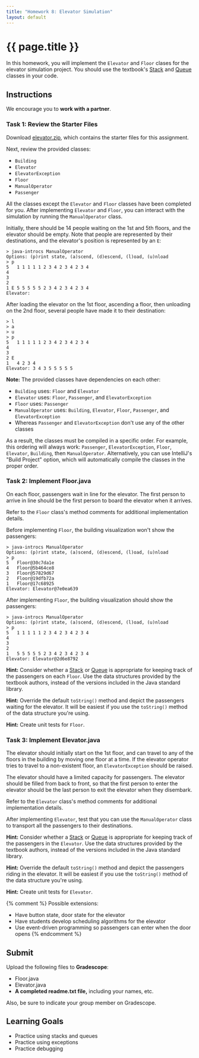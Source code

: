 ```yaml
---
title: "Homework 8: Elevator Simulation"
layout: default
---
```


# {{ page.title }}
In this homework, you will implement the `Elevator` and `Floor` clases for the elevator simulation project. You should use the textbook's [Stack](https://algs4.cs.princeton.edu/code/javadoc/edu/princeton/cs/algs4/Stack.html) and [Queue](https://algs4.cs.princeton.edu/code/javadoc/edu/princeton/cs/algs4/Queue.html) classes in your code.

## Instructions
We encourage you to **work with a partner**.

### Task 1: Review the Starter Files
Download [elevator.zip](elevator.zip), which contains the starter files for this assignment.

Next, review the provided classes:
- `Building`
- `Elevator`
- `ElevatorException`
- `Floor`
- `ManualOperator`
- `Passenger`

All the classes except the `Elevator` and `Floor` classes have been completed for you. After implementing `Elevator` and `Floor`, you can interact with the simulation by running the `ManualOperator` class.

Initially, there should be 14 people waiting on the 1st and 5th floors, and the elevator should be empty. Note that people are represented by their destinations, and the elevator's position is represented by an `E`:
```
> java-introcs ManualOperator
Options: (p)rint state, (a)scend, (d)escend, (l)oad, (u)nload
> p
5   1 1 1 1 1 2 3 4 2 3 4 2 3 4 
4   
3   
2   
1 E 5 5 5 5 5 2 3 4 2 3 4 2 3 4 
Elevator: 
```

After loading the elevator on the 1st floor, ascending a floor, then unloading on the 2nd floor, several people have made it to their destination:
```
> l
> a
> u
> p
5   1 1 1 1 1 2 3 4 2 3 4 2 3 4 
4   
3   
2 E 
1   4 2 3 4 
Elevator: 3 4 3 5 5 5 5 5 
```

**Note:** The provided classes have dependencies on each other:
- `Building` uses: `Floor` and `Elevator`
- `Elevator` uses: `Floor`, `Passenger`, and `ElevatorException`
- `Floor` uses: `Passenger`
- `ManualOperator` uses: `Building`, `Elevator`, `Floor`, `Passenger`, and `ElevatorException`
- Whereas `Passenger` and `ElevatorException` don't use any of the other classes

As a result, the classes must be compiled in a specific order. For example, this ordering will always work: `Passenger`, `ElevatorException`, `Floor`, `Elevator`, `Building`, then `ManualOperator`. Alternatively, you can use IntelliJ's "Build Project" option, which will automatically compile the classes in the proper order.

### Task 2: Implement Floor.java
On each floor, passengers wait in line for the elevator. The first person to arrive in line should be the first person to board the elevator when it arrives.

Refer to the `Floor` class's method comments for additional implementation details.

Before implementing `Floor`, the building visualization won't show the passengers:
```
> java-introcs ManualOperator
Options: (p)rint state, (a)scend, (d)escend, (l)oad, (u)nload
> p
5   Floor@30c7da1e
4   Floor@5b464ce8
3   Floor@57829d67
2   Floor@19dfb72a
1   Floor@17c68925
Elevator: Elevator@7e0ea639
```

After implementing `Floor`, the building visualization should show the passengers:
```
> java-introcs ManualOperator
Options: (p)rint state, (a)scend, (d)escend, (l)oad, (u)nload
> p
5   1 1 1 1 1 2 3 4 2 3 4 2 3 4 
4   
3   
2   
1   5 5 5 5 5 2 3 4 2 3 4 2 3 4 
Elevator: Elevator@2d6e8792
```

**Hint:** Consider whether a [Stack](https://algs4.cs.princeton.edu/code/javadoc/edu/princeton/cs/algs4/Stack.html) or [Queue](https://algs4.cs.princeton.edu/code/javadoc/edu/princeton/cs/algs4/Queue.html) is appropriate for keeping track of the passengers on each `Floor`. Use the data structures provided by the textbook authors, instead of the versions included in the Java standard library.

**Hint:** Override the default `toString()` method and depict the passengers waiting for the elevator. It will be easiest if you use the `toString()` method of the data structure you're using.

**Hint:** Create unit tests for `Floor`.

### Task 3: Implement Elevator.java
The elevator should initially start on the 1st floor, and can travel to any of the floors in the building by moving one floor at a time. If the elevator operator tries to travel to a non-existent floor, an `ElevatorException` should be raised.

The elevator should have a limited capacity for passengers. The elevator should be filled from back to front, so that the first person to enter the elevator should be the last person to exit the elevator when they disembark.

Refer to the `Elevator` class's method comments for additional implementation details.

After implementing `Elevator`, test that you can use the `ManualOperator` class to transport all the passengers to their destinations.

**Hint:** Consider whether a [Stack](https://algs4.cs.princeton.edu/code/javadoc/edu/princeton/cs/algs4/Stack.html) or [Queue](https://algs4.cs.princeton.edu/code/javadoc/edu/princeton/cs/algs4/Queue.html) is appropriate for keeping track of the passengers in the `Elevator`. Use the data structures provided by the textbook authors, instead of the versions included in the Java standard library.

**Hint:** Override the default `toString()` method and depict the passengers riding in the elevator. It will be easiest if you use the `toString()` method of the data structure you're using.

**Hint:** Create unit tests for `Elevator`.

{% comment %}
Possible extensions:
- Have button state, door state for the elevator
- Have students develop scheduling algorithms for the elevator
- Use event-driven programming so passengers can enter when the door opens
{% endcomment %}

## Submit
Upload the following files to **Gradescope**:

- Floor.java
- Elevator.java
- **A completed readme.txt file,** including your names, etc.

Also, be sure to indicate your group member on Gradescope.

## Learning Goals
- Practice using stacks and queues
- Practice using exceptions
- Practice debugging
